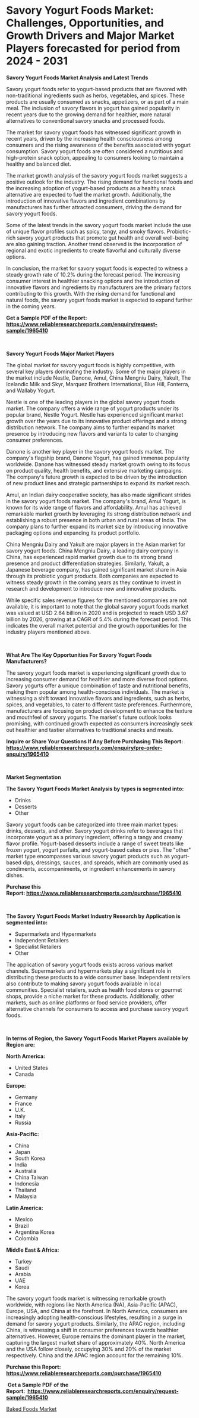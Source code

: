 <p><h1>Savory Yogurt Foods Market: Challenges, Opportunities, and Growth Drivers and Major Market Players forecasted for period from 2024 - 2031</h1></p><p><strong>Savory Yogurt Foods Market Analysis and Latest Trends</strong></p>
<p><p>Savory yogurt foods refer to yogurt-based products that are flavored with non-traditional ingredients such as herbs, vegetables, and spices. These products are usually consumed as snacks, appetizers, or as part of a main meal. The inclusion of savory flavors in yogurt has gained popularity in recent years due to the growing demand for healthier, more natural alternatives to conventional savory snacks and processed foods.</p><p>The market for savory yogurt foods has witnessed significant growth in recent years, driven by the increasing health consciousness among consumers and the rising awareness of the benefits associated with yogurt consumption. Savory yogurt foods are often considered a nutritious and high-protein snack option, appealing to consumers looking to maintain a healthy and balanced diet.</p><p>The market growth analysis of the savory yogurt foods market suggests a positive outlook for the industry. The rising demand for functional foods and the increasing adoption of yogurt-based products as a healthy snack alternative are expected to fuel the market growth. Additionally, the introduction of innovative flavors and ingredient combinations by manufacturers has further attracted consumers, driving the demand for savory yogurt foods.</p><p>Some of the latest trends in the savory yogurt foods market include the use of unique flavor profiles such as spicy, tangy, and smoky flavors. Probiotic-rich savory yogurt products that promote gut health and overall well-being are also gaining traction. Another trend observed is the incorporation of regional and exotic ingredients to create flavorful and culturally diverse options.</p><p>In conclusion, the market for savory yogurt foods is expected to witness a steady growth rate of 10.2% during the forecast period. The increasing consumer interest in healthier snacking options and the introduction of innovative flavors and ingredients by manufacturers are the primary factors contributing to this growth. With the rising demand for functional and natural foods, the savory yogurt foods market is expected to expand further in the coming years.</p></p>
<p><strong>Get a Sample PDF of the Report:&nbsp; <a href="https://www.reliableresearchreports.com/enquiry/request-sample/1965410">https://www.reliableresearchreports.com/enquiry/request-sample/1965410</a></strong></p>
<p>&nbsp;</p>
<p><strong>Savory Yogurt Foods Major Market Players</strong></p>
<p><p>The global market for savory yogurt foods is highly competitive, with several key players dominating the industry. Some of the major players in the market include Nestle, Danone, Amul, China Mengniu Dairy, Yakult, The Icelandic Milk and Skyr, Marquez Brothers International, Blue Hill, Fonterra, and Wallaby Yogurt.</p><p>Nestle is one of the leading players in the global savory yogurt foods market. The company offers a wide range of yogurt products under its popular brand, Nestle Yogurt. Nestle has experienced significant market growth over the years due to its innovative product offerings and a strong distribution network. The company aims to further expand its market presence by introducing new flavors and variants to cater to changing consumer preferences.</p><p>Danone is another key player in the savory yogurt foods market. The company's flagship brand, Danone Yogurt, has gained immense popularity worldwide. Danone has witnessed steady market growth owing to its focus on product quality, health benefits, and extensive marketing campaigns. The company's future growth is expected to be driven by the introduction of new product lines and strategic partnerships to expand its market reach.</p><p>Amul, an Indian dairy cooperative society, has also made significant strides in the savory yogurt foods market. The company's brand, Amul Yogurt, is known for its wide range of flavors and affordability. Amul has achieved remarkable market growth by leveraging its strong distribution network and establishing a robust presence in both urban and rural areas of India. The company plans to further expand its market size by introducing innovative packaging options and expanding its product portfolio.</p><p>China Mengniu Dairy and Yakult are major players in the Asian market for savory yogurt foods. China Mengniu Dairy, a leading dairy company in China, has experienced rapid market growth due to its strong brand presence and product differentiation strategies. Similarly, Yakult, a Japanese beverage company, has gained significant market share in Asia through its probiotic yogurt products. Both companies are expected to witness steady growth in the coming years as they continue to invest in research and development to introduce new and innovative products.</p><p>While specific sales revenue figures for the mentioned companies are not available, it is important to note that the global savory yogurt foods market was valued at USD 2.64 billion in 2020 and is projected to reach USD 3.67 billion by 2026, growing at a CAGR of 5.4% during the forecast period. This indicates the overall market potential and the growth opportunities for the industry players mentioned above.</p></p>
<p>&nbsp;</p>
<p><strong>What Are The Key Opportunities For Savory Yogurt Foods Manufacturers?</strong></p>
<p><p>The savory yogurt foods market is experiencing significant growth due to increasing consumer demand for healthier and more diverse food options. Savory yogurts offer a unique combination of taste and nutritional benefits, making them popular among health-conscious individuals. The market is witnessing a shift toward innovative flavors and ingredients, such as herbs, spices, and vegetables, to cater to different taste preferences. Furthermore, manufacturers are focusing on product development to enhance the texture and mouthfeel of savory yogurts. The market's future outlook looks promising, with continued growth expected as consumers increasingly seek out healthier and tastier alternatives to traditional snacks and meals.</p></p>
<p><strong>Inquire or Share Your Questions If Any Before Purchasing This Report: <a href="https://www.reliableresearchreports.com/enquiry/pre-order-enquiry/1965410">https://www.reliableresearchreports.com/enquiry/pre-order-enquiry/1965410</a></strong></p>
<p>&nbsp;</p>
<p><strong>Market Segmentation</strong></p>
<p><strong>The Savory Yogurt Foods Market Analysis by types is segmented into:</strong></p>
<p><ul><li>Drinks</li><li>Desserts</li><li>Other</li></ul></p>
<p><p>Savory yogurt foods can be categorized into three main market types: drinks, desserts, and other. Savory yogurt drinks refer to beverages that incorporate yogurt as a primary ingredient, offering a tangy and creamy flavor profile. Yogurt-based desserts include a range of sweet treats like frozen yogurt, yogurt parfaits, and yogurt-based cakes or pies. The "other" market type encompasses various savory yogurt products such as yogurt-based dips, dressings, sauces, and spreads, which are commonly used as condiments, accompaniments, or ingredient enhancements in savory dishes.</p></p>
<p><strong>Purchase this Report:&nbsp;<a href="https://www.reliableresearchreports.com/purchase/1965410">https://www.reliableresearchreports.com/purchase/1965410</a></strong></p>
<p>&nbsp;</p>
<p><strong>The Savory Yogurt Foods Market Industry Research by Application is segmented into:</strong></p>
<p><ul><li>Supermarkets and Hypermarkets</li><li>Independent Retailers</li><li>Specialist Retailers</li><li>Other</li></ul></p>
<p><p>The application of savory yogurt foods exists across various market channels. Supermarkets and hypermarkets play a significant role in distributing these products to a wide consumer base. Independent retailers also contribute to making savory yogurt foods available in local communities. Specialist retailers, such as health food stores or gourmet shops, provide a niche market for these products. Additionally, other markets, such as online platforms or food service providers, offer alternative channels for consumers to access and purchase savory yogurt foods.</p></p>
<p>&nbsp;</p>
<p><strong>In terms of Region, the Savory Yogurt Foods Market Players available by Region are:</strong></p>
<p>
    <p> <strong> North America: </strong>
        <ul>
            <li>United States</li>
            <li>Canada</li>
        </ul>
        </p> 
    <p> <strong> Europe: </strong>
        <ul>
            <li>Germany</li>
            <li>France</li>
            <li>U.K.</li>
            <li>Italy</li>
            <li>Russia</li>
        </ul>
        </p> 
    <p> <strong> Asia-Pacific: </strong>
        <ul>
            <li>China</li>
            <li>Japan</li>
            <li>South Korea</li>
            <li>India</li>
            <li>Australia</li>
            <li>China Taiwan</li>
            <li>Indonesia</li>
            <li>Thailand</li>
            <li>Malaysia</li>
        </ul>
        </p> 
    <p> <strong> Latin America: </strong>
        <ul>
            <li>Mexico</li>
            <li>Brazil</li>
            <li>Argentina Korea</li>
            <li>Colombia</li>
        </ul>
        </p> 
    <p> <strong> Middle East & Africa: </strong>
        <ul>
            <li>Turkey</li>
            <li>Saudi</li>
            <li>Arabia</li>
            <li>UAE</li>
            <li>Korea</li>
        </ul>
    </p>
    </p>
<p><p>The savory yogurt foods market is witnessing remarkable growth worldwide, with regions like North America (NA), Asia-Pacific (APAC), Europe, USA, and China at the forefront. In North America, consumers are increasingly adopting health-conscious lifestyles, resulting in a surge in demand for savory yogurt products. Similarly, the APAC region, including China, is witnessing a shift in consumer preferences towards healthier alternatives. However, Europe remains the dominant player in the market, capturing the largest market share of approximately 40%. North America and the USA follow closely, occupying 30% and 20% of the market respectively. China and the APAC region account for the remaining 10%.</p></p>
<p><strong>Purchase this Report: <a href="https://www.reliableresearchreports.com/purchase/1965410">https://www.reliableresearchreports.com/purchase/1965410</a></strong></p>
<p>&nbsp;<strong>Get a Sample PDF of the Report:&nbsp;&nbsp;<a href="https://www.reliableresearchreports.com/enquiry/request-sample/1965410">https://www.reliableresearchreports.com/enquiry/request-sample/1965410</a></strong></p>
<p><strong></strong></p>
<p><p><a href="https://github.com/GroverBarry/Market-Research-Report-List-3/blob/main/baked-foods-market.md">Baked Foods Market</a></p></p>